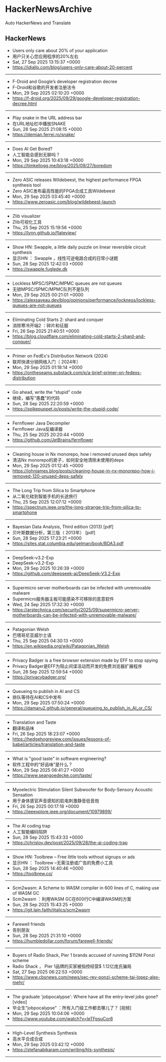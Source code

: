 # HackerNewsArchive
Auto HackerNews and Translate

## HackerNews
* Users only care about 20% of your application
* 用户只关心您应用程序的20%左右
* Sat, 27 Sep 2025 13:15:37 +0000
* https://idiallo.com/blog/users-only-care-about-20-percent
----
* F-Droid and Google’s developer registration decree
* F-Droid和谷歌的开发者注册法令
* Mon, 29 Sep 2025 02:10:20 +0000
* https://f-droid.org/2025/09/29/google-developer-registration-decree.html
----
* Play snake in the URL address bar
* 在URL地址栏中播放SNAKE
* Sun, 28 Sep 2025 21:08:15 +0000
* https://demian.ferrei.ro/snake/
----
* Does AI Get Bored?
* 人工智能会感到无聊吗？
* Mon, 29 Sep 2025 10:43:18 +0000
* https://timkellogg.me/blog/2025/09/27/boredom
----
* Zero ASIC releases Wildebeest, the highest performance FPGA synthesis tool
* Zero ASIC发布最高性能的FPGA合成工具Wildebeest
* Mon, 29 Sep 2025 03:45:40 +0000
* https://www.zeroasic.com/blog/wildebeest-launch
----
* Zlib visualizer
* Zlib可视化工具
* Thu, 25 Sep 2025 15:19:56 +0000
* https://lynn.github.io/flateview/
----
* Show HN: Swapple, a little daily puzzle on linear reversible circuit synthesis
* 显示HN ： Swapple ，线性可逆电路合成的日常小谜题
* Sun, 28 Sep 2025 12:42:03 +0000
* https://swapple.fuglede.dk
----
* Lockless MPSC/SPMC/MPMC queues are not queues
* 无锁MPSC/SPMC/MPMC队列不是队列
* Mon, 29 Sep 2025 00:21:01 +0000
* https://alexsaveau.dev/blog/opinions/performance/lockness/lockless-queues-are-not-queues
----
* Eliminating Cold Starts 2: shard and conquer
* 消除寒冷开端2 ：碎片和征服
* Fri, 26 Sep 2025 21:40:51 +0000
* https://blog.cloudflare.com/eliminating-cold-starts-2-shard-and-conquer/
----
* Primer on FedEx's Distribution Network (2024)
* 联邦快递分销网络入门（ 2024年）
* Mon, 29 Sep 2025 01:18:14 +0000
* https://ontheseams.substack.com/p/a-brief-primer-on-fedexs-distribution
----
* Go ahead, write the “stupid” code
* 继续，编写“愚蠢”的代码
* Sun, 28 Sep 2025 22:20:59 +0000
* https://spikepuppet.io/posts/write-the-stupid-code/
----
* Fernflower Java Decompiler
* Fernflower Java反编译器
* Thu, 25 Sep 2025 20:20:44 +0000
* https://github.com/JetBrains/fernflower
----
* Cleaning house in Nx monorepo, how i removed unused deps safely
* 清洁Nx monorepo的房子，如何安全地清除未使用的deps
* Mon, 29 Sep 2025 01:12:45 +0000
* https://johnjames.blog/posts/cleaning-house-in-nx-monorepo-how-i-removed-120-unused-deps-safely
----
* The Long Trip from Silica to Smartphone
* 从二氧化硅到智能手机的长途旅行
* Thu, 25 Sep 2025 12:07:12 +0000
* https://spectrum.ieee.org/the-long-strange-trip-from-silica-to-smartphone
----
* Bayesian Data Analysis, Third edition (2013) [pdf]
* 贝叶斯数据分析，第三版（ 2013年） [pdf]
* Sun, 28 Sep 2025 17:23:21 +0000
* https://sites.stat.columbia.edu/gelman/book/BDA3.pdf
----
* DeepSeek-v3.2-Exp
* DeepSeek-v3.2-Exp
* Mon, 29 Sep 2025 10:26:39 +0000
* https://github.com/deepseek-ai/DeepSeek-V3.2-Exp
----
* Supermicro server motherboards can be infected with unremovable malware
* Supermicro服务器主板可能感染不可移除的恶意软件
* Wed, 24 Sep 2025 17:32:30 +0000
* https://arstechnica.com/security/2025/09/supermicro-server-motherboards-can-be-infected-with-unremovable-malware/
----
* Patagonian Welsh
* 巴塔哥尼亚威尔士语
* Thu, 25 Sep 2025 04:30:13 +0000
* https://en.wikipedia.org/wiki/Patagonian_Welsh
----
* Privacy Badger is a free browser extension made by EFF to stop spying
* Privacy Badger是EFF为阻止间谍活动而开发的免费浏览器扩展程序
* Sun, 28 Sep 2025 12:59:54 +0000
* https://privacybadger.org/
----
* Queueing to publish in AI and CS
* 排队等待在AI和CS中发布
* Mon, 29 Sep 2025 07:50:24 +0000
* https://damaru2.github.io/general/queueing_to_publish_in_AI_or_CS/
----
* Translation and Taste
* 翻译和品味
* Fri, 26 Sep 2025 18:23:07 +0000
* https://hedgehogreview.com/issues/lessons-of-babel/articles/translation-and-taste
----
* What is "good taste" in software engineering?
* 软件工程中的“好品味”是什么？
* Mon, 29 Sep 2025 06:41:27 +0000
* https://www.seangoedecke.com/taste/
----
* Myoelectric Stimulation Silent Subwoofer for Body-Sensory Acoustic Sensation
* 用于身体感官声音感知的肌电刺激静音低音炮
* Fri, 26 Sep 2025 00:17:18 +0000
* https://ieeexplore.ieee.org/document/10979899/
----
* The AI coding trap
* 人工智能编码陷阱
* Sun, 28 Sep 2025 15:43:33 +0000
* https://chrisloy.dev/post/2025/09/28/the-ai-coding-trap
----
* Show HN: Toolbrew – Free little tools without signups or ads
* 显示HN ： Toolbrew –无需注册或广告的免费小工具
* Sun, 28 Sep 2025 14:40:46 +0000
* https://toolbrew.co/
----
* Scm2wasm: A Scheme to WASM compiler in 600 lines of C, making use of WASM GC
* Scm2wasm ：利用WASM GC在600行C中编译WASM的方案
* Sun, 28 Sep 2025 15:43:25 +0000
* https://git.lain.faith/iitalics/scm2wasm
----
* Farewell friends
* 告别朋友
* Sun, 28 Sep 2025 21:31:10 +0000
* https://humbledollar.com/forum/farewell-friends/
----
* Buyers of Radio Shack, Pier 1 brands accused of running $112M Ponzi scheme
* Radio Shack ， Pier 1品牌的买家被指控经营$ 1.12亿庞氏骗局
* Sat, 27 Sep 2025 06:22:53 +0000
* https://www.cbsnews.com/news/sec-rev-ponzi-scheme-tai-lopez-alex-mehr/
----
* The graduate 'jobpocalypse': Where have all the entry-level jobs gone? [video]
* 毕业生“jobpocalypse” ：所有入门级工作都去哪儿了？ [视频]
* Mon, 29 Sep 2025 10:04:06 +0000
* https://www.youtube.com/watch?v=IeTFpsuCor8
----
* High-Level Synthesis Synthesis
* 高水平合成合成
* Mon, 29 Sep 2025 03:42:12 +0000
* https://stefanabikaram.com/writing/hls-synthesis/
----

